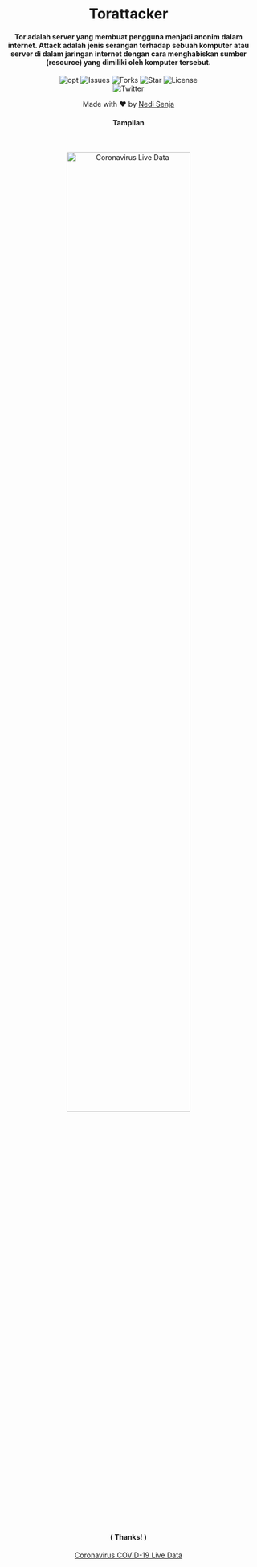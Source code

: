 <H1 align="center">Torattacker
</H1>
<H4 align="center">Tor adalah server yang membuat pengguna menjadi anonim dalam internet.
Attack adalah jenis serangan terhadap sebuah komputer atau server di dalam jaringan internet dengan cara menghabiskan sumber (resource) yang dimiliki oleh komputer tersebut.</H4>

<p align="center">
 <img src="https://img.shields.io/?style=for-the-badge&logo=appveyor" alt="opt">
 <img src="https://img.shields.io/github/issues/stepbystepexe/Torattacker" alt="Issues">
 <img src="https://img.shields.io/github/forks/stepbystepexe/Torattacker" alt="Forks">
 <img src="https://img.shields.io/github/stars/stepbystepexe/Torattacker" alt="Star">
 <img src="https://img.shields.io/github/license/stepbystepexe/Torattacker" alt="License"> <br>
 <img src="https://img.shields.io/twitter/url?url=https%3A%2F%2Fgithub.com%2Stepbystepexe%2Fcoronaupdate" alt="Twitter"> <br>
</p>

<p align="center">
Made with ❤️ by <a href="https://github.com/stepbystepexe">Nedi Senja</a>
</p>
 <h4 align="center">Tampilan</h4> <br>
 <p align="center">
 <img src="https://i.ibb.co/DgGfMLx/carbon-2.png" alt="Coronavirus Live Data" width="70%">
 </p>
 <h4 align="center">( Thanks! )</h4>

<p align="center"><a href="https://kawalcorona.com" target="_blank">Coronavirus COVID-19 Live Data</a></p>
